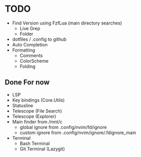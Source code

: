 # TODO
- Find Version using FzfLua (main directory searches)
    - Live Grep 
    - Folder
- dotfiles / .config to github
- Auto Completion
- Formatting
    - Comments
    - ColorScheme
    - Folding


## Done For now
- LSP
- Key bindings (Core.Utils)
- Statusline
- Telescope (File Search)
- Telescope (Explorer)
- Main finder from /mnt/c
    - global ignore from .config/nvim/fd/ignore
    - custom ignore from .config/nvim/ignore/.fdignore_main
- Terminal
    - Bash Terminal
    - Git Terminal (Lazygit)

